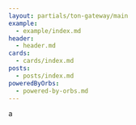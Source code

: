 ```yaml
---
layout: partials/ton-gateway/main
example: 
  - example/index.md
header:
  - header.md
cards:
  - cards/index.md
posts:
  - posts/index.md
poweredByOrbs:
  - powered-by-orbs.md
---
```

a